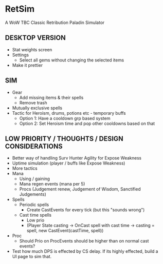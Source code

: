 # RetSim
A WoW TBC Classic Retribution Paladin Simulator

## DESKTOP VERSION
* Stat weights screen
* Settings
  * Select all gems without changing the selected items
* Make it prettier

## SIM
* Gear 
  * Add missing items & their spells
  * Remove trash
* Mutually exclusive spells
* Tactic for Heroism, drums, potions etc - temporary buffs
  * Option 1: Have a cooldown grp based system 
  * Option 2: Set Heroism time and pop other cooldowns based on that

## LOW PRIORITY / THOUGHTS / DESIGN CONSIDERATIONS
* Better way of handling Surv Hunter Agility for Expose Weakness
* Uptime simulation (player / buffs like Expose Weakness)
* More tactics  
* Mana
  * Using / gaining
  * Mana regen events (mana per 5)
  * Procs (Judgement renew, Judgement of Wisdom, Sanctified Judgements)
* Spells
  * Periodic spells
    * Create CastEvents for every tick (but this "sounds wrong")   
  * Cast time spells
    * Low prio
    * (Player State casting -> OnCast spell with cast time -> casting = spell, new CastEvent(castTime, spell))  
* Proc
  * Should Prio on ProcEvents should be higher than on normal cast events?
* Test how much DPS is effected by CS delay. If its highly effected, build a UI page to sim that.
